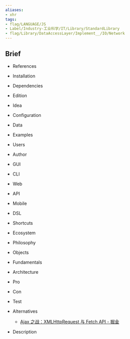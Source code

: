 ```yaml
---
aliases:
- xhr
tags:
- flag/LANGUAGE/JS
- Label/Industry-工业科学/IT/Library/StandardLibrary
- flag/Library/DataAccessLayer/Implement__/IO/Network
---
```


## Brief

- References

- Installation

- Dependencies

- Edition

- Idea

- Configuration

- Data

- Examples

- Users

- Author

- GUI

- CLI

- Web

- API

- Mobile

- DSL

- Shortcuts

- Ecosystem

- Philosophy

- Objects

- Fundamentals

- Architecture

- Pro

- Con

- Test

- Alternatives
    - [Ajax 之战：XMLHttpRequest 与 Fetch API - 掘金](https://juejin.cn/post/7090890245238947848)

- Description
